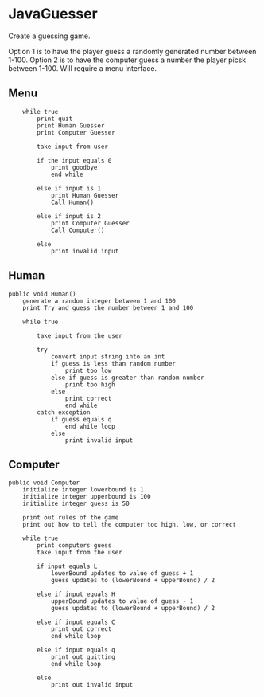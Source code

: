 # JavaGuesser
Create a guessing game.

Option 1 is to have the player guess a randomly generated number between 1-100.
Option 2 is to have the computer guess a number the player picsk between 1-100.
Will require a menu interface.

## Menu

```
	while true
		print quit
		print Human Guesser
		print Computer Guesser

		take input from user

		if the input equals 0
			print goodbye
			end while
		
		else if input is 1
			print Human Guesser
			Call Human()

		else if input is 2
			print Computer Guesser
			Call Computer()

		else 
			print invalid input
```

## Human

```
public void Human()
	generate a random integer between 1 and 100
	print Try and guess the number between 1 and 100
	
	while true

		take input from the user

		try
			convert input string into an int
			if guess is less than random number
				print too low
			else if guess is greater than random number
				print too high
			else 
				print correct
				end while
		catch exception
			if guess equals q 
				end while loop
			else 
				print invalid input
```
## Computer

```
public void Computer 
	initialize integer lowerbound is 1
	initialize integer upperbound is 100
	initialize integer guess is 50
	
	print out rules of the game
	print out how to tell the computer too high, low, or correct
	
	while true
		print computers guess
		take input from the user
		
		if input equals L
			lowerBound updates to value of guess + 1
			guess updates to (lowerBound + upperBound) / 2
		
		else if input equals H
			upperBound updates to value of guess - 1
			guess updates to (lowerBound + upperBound) / 2
		
		else if input equals C
			print out correct
			end while loop

		else if input equals q
			print out quitting
			end while loop

		else 
			print out invalid input


